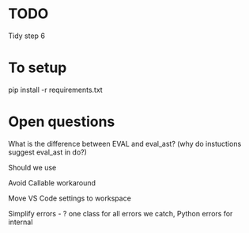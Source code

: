 # TODO

Tidy step 6


# To setup

pip install -r requirements.txt


# Open questions

What is the difference between EVAL and eval_ast? (why do instuctions suggest eval_ast in do?)

Should we use

Avoid Callable workaround

Move VS Code settings to workspace

Simplify errors - ? one class for all errors we catch, Python errors for internal

